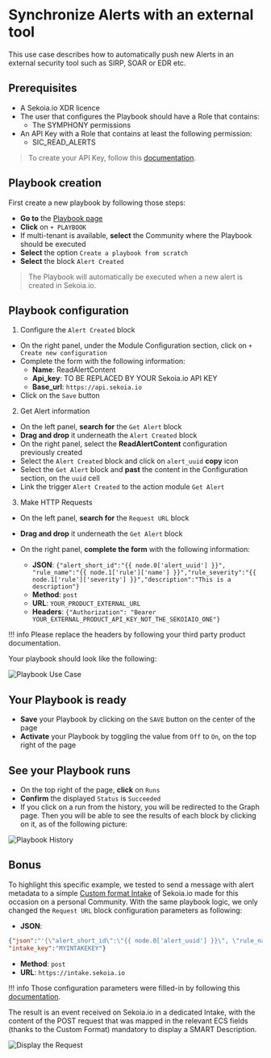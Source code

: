 # Synchronize Alerts with an external tool

This use case describes how to automatically push new Alerts in an external security tool such as SIRP, SOAR or EDR etc.

## Prerequisites

- A Sekoia.io XDR licence
- The user that configures the Playbook should have a Role that contains:
	* The SYMPHONY permissions
- An API Key with a Role that contains at least the following permission:
	* SIC_READ_ALERTS

> To create your API Key, follow this [documentation](../../../getting_started/manage_api_keys.md).

## Playbook creation

First create a new playbook by following those steps:

- **Go to** the [Playbook page](https://app.sekoia.io/operations/playbooks)
- **Click** on `+ PLAYBOOK`
- If multi-tenant is available, **select** the Community where the Playbook should be executed
- **Select** the option `Create a playbook from scratch`
- **Select** the block `Alert Created`

> The Playbook will automatically be executed when a new alert is created in Sekoia.io.

## Playbook configuration

1. Configure the `Alert Created` block

- On the right panel, under the Module Configuration section, click on `+ Create new configuration`
- Complete the form with the following information:
	* **Name**: ReadAlertContent
	* **Api_key**: TO BE REPLACED BY YOUR Sekoia.io API KEY
	* **Base_url**: `https://api.sekoia.io`
- Click on the `Save` button

2. Get Alert information

- On the left panel, **search for** the `Get Alert` block
- **Drag and drop** it underneath the `Alert Created` block
- On the right panel, select the **ReadAlertContent** configuration previously created
- Select the `Alert Created` block and click on `alert_uuid` **copy** icon
- Select the `Get Alert` block and **past** the content in the Configuration section, on the `uuid` cell
- Link the trigger `Alert Created` to the action module `Get Alert`

3. Make HTTP Requests

- On the left panel, **search for** the `Request URL` block
- **Drag and drop** it underneath the `Get Alert` block
- On the right panel, **complete the form** with the following information:

	* **JSON**: `{"alert_short_id":"{{ node.0['alert_uuid'] }}", "rule_name":"{{ node.1['rule']['name'] }}","rule_severity":"{{ node.1['rule']['severity'] }}","description":"This is a description"}`
	* **Method**: `post`
	* **URL**: `YOUR_PRODUCT_EXTERNAL_URL`
	* **Headers**: `{"Authorization": "Bearer YOUR_EXTERNAL_PRODUCT_API_KEY_NOT_THE_SEKOIAIO_ONE"}`

!!! info
	Please replace the headers by following your third party product documentation.

Your playbook should look like the following:

![Playbook Use Case](/assets/operation_center/playbooks/playbook_usecase_request_url.PNG)

## Your Playbook is ready

- **Save** your Playbook by clicking on the `SAVE` button on the center of the page
- **Activate** your Playbook by toggling the value from `Off` to `On`, on the top right of the page

## See your Playbook runs

- On the top right of the page, **click** on `Runs`
- **Confirm** the displayed `Status` is `Succeeded`
- If you click on a run from the history, you will be redirected to the Graph page. Then you will be able to see the results of each block by clicking on it, as of the following picture:

![Playbook History](/assets/operation_center/playbooks/playbook_history.PNG)

## Bonus

To highlight this specific example, we tested to send a message with alert metadata to a simple [Custom format Intake](../../features/collect/integrations/custom_format.md) of Sekoia.io made for this occasion on a personal Community.
With the same playbook logic, we only changed the `Request URL` block configuration parameters as following:
* **JSON**:
```json
{"json":"'{\"alert_short_id\":\"{{ node.0['alert_uuid'] }}\", \"rule_name\":\"{{ node.1['rule']['name'] }}\",\"rule_severity\":\"{{ node.1['rule']['severity'] }}\",\"description\":\"An HTTP request was made from Sekoia.io Playbook\"}'",
"intake_key":"MYINTAKEKEY"}
```
* **Method**: `post`
* **URL**: `https://intake.sekoia.io`

!!! info
	Those configuration parameters were filled-in by following this [documentation](../../features/automate/library/http.md#request-url).

The result is an event received on Sekoia.io in a dedicated Intake, with the content of the POST request that was mapped in the relevant ECS fields (thanks to the Custom Format) mandatory to display a SMART Description.

![Display the Request](/assets/operation_center/playbooks/request_display.PNG)

